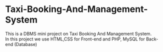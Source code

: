 # Taxi-Booking-And-Management-System
This is a DBMS mini project on Taxi Booking And Management System. <br/>
In this project we use HTML,CSS for Front-end and PHP, MySQL for Back-end (Database)
